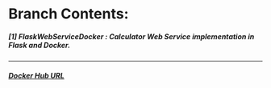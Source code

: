 # **Branch Contents:**

##### [1] FlaskWebServiceDocker : Calculator Web Service implementation in Flask and Docker.

<hr>

##### [Docker Hub URL](https://hub.docker.com/u/rahulvaish/)

